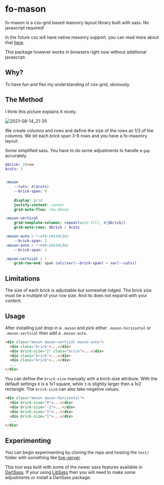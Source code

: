 # fo-mason

fo-mason is a css-grid based masonry layout library built with sass.
No javascript required!

In the future css will have native masonry support. you can read more about that 
[here](https://developer.mozilla.org/en-US/docs/Web/CSS/CSS_Grid_Layout/Masonry_Layout).

This package however works in browsers right now without additional javascript.

## Why?

To have fun and flex my understanding of css-grid, obviously.

## The Method

I think this picture explains it nicely.

![2021-08-14_21-35](https://user-images.githubusercontent.com/5777735/129467538-3c414c71-8dc9-4640-a94d-274c4a07bb5a.png)

We create columns and rows and define the size of the rows as 1/3 of the columns.
We let each brick span 3-6 rows and you have a fo-masonry layout.

Some simplified sass. You have to do some adjustments to handle a `gap` accurately.
```sass
$brick: 20rem
$cuts: 3


.mason
    --cuts: #{$cuts}
    --brick-span: 0
    
    display: grid    
    justify-content: center
    grid-auto-flow: row dense

.mason-vertical
    grid-template-columns: repeat(auto-fill, #{$brick})
    grid-auto-rows: $brick / $cuts

.mason-auto > *:nth-child(2n)
    --brick-span: 2
.mason-auto > *:nth-child(3n)
    --brick-span: 1

.mason-vertical > *
    grid-row-end: span calc(var(--brick-span) + var(--cuts))
```


## Limitations

The size of each brick is adjustable but somewhat ridged.
The brick size must be a multiple of your row size.
And its does not expand with your content.

## Usage

After installing just drop in a `.mason` 
and pick either `.mason-horizontal` or `.mason-vertical` 
then add a `.mason-auto`.

```html
<div class="mason mason-vertical mason-auto">
  <div class="brick">...</div>
  <div brick-size="2" class="brick">...</div>
  <div class="brick">...</div>
  <div class="brick">...</div>
  ...
</div>  
```

You can define the `brick-size` manually with a brick-size attribute.
With the default settings `0` is a 1x1 square, 
while `3` is slightly larger then a 1x2 rectangle.
The `brick-size` can also take negative values.
```html
<div class="mason mason-horizontal">
  <div brick-size="0">...</div>
  <div brick-size="-2">...</div>
  <div brick-size="3">...</div>
  <div brick-size="1">...</div>
  ...
</div>  
```

## Experimenting

You can begin experimenting by cloning the repo 
and hosting the `test/` folder 
with something like [live-server](https://www.npmjs.com/package/live-server).

This tool was built with some of the newer sass features available in [DartSass](https://sass-lang.com/dart-sass).
If your using [LibSass](https://sass-lang.com/libsass) then you will need to make some adjustments or install a DartSass package.


